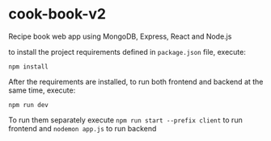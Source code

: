 # cook-book-v2
Recipe book web app using MongoDB, Express, React and Node.js

to install the project requirements defined in `package.json` file, execute:
```
npm install
```

After the requirements are installed, to run both frontend and backend at the same time, execute:
```
npm run dev
```

To run them separately execute `npm run start --prefix client` to run frontend and `nodemon app.js` to run backend

